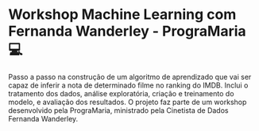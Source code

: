 # Workshop Machine Learning com Fernanda Wanderley - PrograMaria 💻

Passo a passo na construção de um algoritmo de aprendizado que vai ser capaz de inferir a nota de determinado filme no ranking do IMDB. Inclui o tratamento dos dados, análise exploratória, criação e treinamento do modelo, e avaliação dos resultados.
O projeto faz parte de um workshop desenvolvido pela PrograMaria, ministrado pela Cinetista de Dados Fernanda Wanderley.
